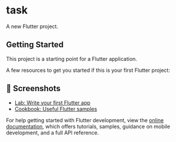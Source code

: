 # task

A new Flutter project.

## Getting Started

This project is a starting point for a Flutter application.

A few resources to get you started if this is your first Flutter project:

## 📸 Screenshots

<!-- Variables -->

[home]: screenshots/home.jpg 'home'
[register]: screenshots/register.jpg 'register'
[login]: screenshots/login.jpg 'login'
[settings]: screenshots/setting1.jpg 'setting1'
[settings]: screenshots/setting2.jpg 'setting2'
[settings]: screenshots/setting3.jpg 'setting3'

- [Lab: Write your first Flutter app](https://docs.flutter.dev/get-started/codelab)
- [Cookbook: Useful Flutter samples](https://docs.flutter.dev/cookbook)

For help getting started with Flutter development, view the
[online documentation](https://docs.flutter.dev/), which offers tutorials,
samples, guidance on mobile development, and a full API reference.
